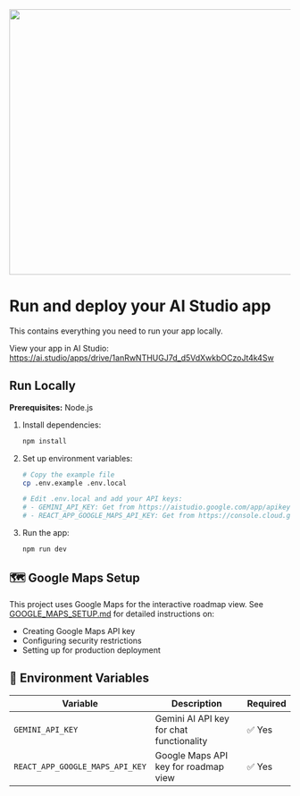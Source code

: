 <div align="center">
<img width="1200" height="475" alt="GHBanner" src="https://github.com/user-attachments/assets/0aa67016-6eaf-458a-adb2-6e31a0763ed6" />
</div>

# Run and deploy your AI Studio app

This contains everything you need to run your app locally.

View your app in AI Studio: https://ai.studio/apps/drive/1anRwNTHUGJ7d_d5VdXwkbOCzoJt4k4Sw

## Run Locally

**Prerequisites:**  Node.js

1. Install dependencies:
   ```bash
   npm install
   ```

2. Set up environment variables:
   ```bash
   # Copy the example file
   cp .env.example .env.local
   
   # Edit .env.local and add your API keys:
   # - GEMINI_API_KEY: Get from https://aistudio.google.com/app/apikey
   # - REACT_APP_GOOGLE_MAPS_API_KEY: Get from https://console.cloud.google.com/apis/credentials
   ```

3. Run the app:
   ```bash
   npm run dev
   ```

## 🗺️ Google Maps Setup

This project uses Google Maps for the interactive roadmap view. See [GOOGLE_MAPS_SETUP.md](./GOOGLE_MAPS_SETUP.md) for detailed instructions on:

- Creating Google Maps API key
- Configuring security restrictions  
- Setting up for production deployment

## 🔑 Environment Variables

| Variable | Description | Required |
|----------|-------------|----------|
| `GEMINI_API_KEY` | Gemini AI API key for chat functionality | ✅ Yes |
| `REACT_APP_GOOGLE_MAPS_API_KEY` | Google Maps API key for roadmap view | ✅ Yes |
